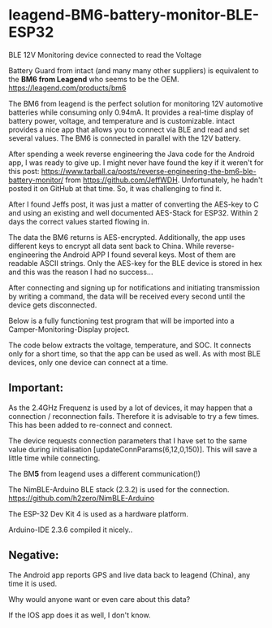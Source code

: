 # leagend-BM6-battery-monitor-BLE-ESP32
BLE 12V Monitoring device connected to read the Voltage

Battery Guard from intact (and many many other suppliers) is equivalent to the **BM6 from Leagend** who seems to be the OEM.
https://leagend.com/products/bm6

The BM6 from leagend is the perfect solution for monitoring 12V automotive batteries while consuming only 0.94mA. 
It provides a real-time display of battery power, voltage, and temperature and is customizable. 
intact provides a nice app that allows you to connect via BLE and read and set several values.
The BM6 is connected in parallel with the 12V battery.

After spending a week reverse engineering the Java code for the Android app, I was ready to give up.
I might never have found the key if it weren't for this post: https://www.tarball.ca/posts/reverse-engineering-the-bm6-ble-battery-monitor/
from https://github.com/JeffWDH. Unfortunately, he hadn't posted it on GitHub at that time. So, it was challenging to find it.

After I found Jeffs post, it was just a matter of converting the AES-key to C and using an existing and well documented AES-Stack for ESP32.
Within 2 days the correct values started flowing in.

The data the BM6 returns is AES-encrypted. Additionally, the app uses different keys to encrypt all data sent back to China.
While reverse-engineering the Android APP I found several keys. Most of them are readable ASCII strings. 
Only the AES-key for the BLE device is stored in hex and this was the reason I had no success...

After connecting and signing up for notifications and initiating transmission by writing a command, the data will be received every second until the device gets disconnected.

Below is a fully functioning test program that will be imported into a Camper-Monitoring-Display project.

The code below extracts the voltage, temperature, and SOC. It connects only for a short time, so that the app can be used as well. 
As with most BLE devices, only one device can connect at a time.

## Important:
As the 2.4GHz Frequenz is used by a lot of devices, it may happen that a connection / reconnection fails. Therefore it is advisable to try a few times. 
This has been added to re-connect and connect.

The device requests connection parameters that I have set to the same value during initialisation [updateConnParams(6,12,0,150)]. This will save a little time while connecting.

The BM**5** from leagend uses a different communication(!)

The NimBLE-Arduino BLE stack (2.3.2) is used for the connection. https://github.com/h2zero/NimBLE-Arduino

The ESP-32 Dev Kit 4 is used as a hardware platform.

Arduino-IDE 2.3.6 compiled it nicely..

## Negative:
The Android app reports GPS and live data back to leagend (China), any time it is used.

Why would anyone want or even care about this data?

If the IOS app does it as well, I don't know.

